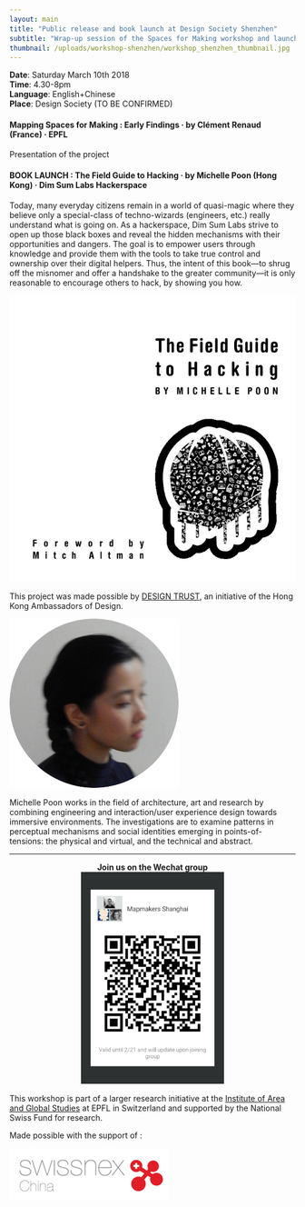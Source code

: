 ```yaml
---
layout: main
title: "Public release and book launch at Design Society Shenzhen"
subtitle: "Wrap-up session of the Spaces for Making workshop and launch of Michelle Poon's book The Field Guide to Hacking"
thumbnail: /uploads/workshop-shenzhen/workshop_shenzhen_thumbnail.jpg
---
```


**Date**: Saturday March 10th 2018  
**Time**: 4.30-8pm  
**Language**: English+Chinese  
**Place**: Design Society (TO BE CONFIRMED)

#### Mapping Spaces for Making : Early Findings · by Clément Renaud (France) · EPFL

Presentation of the project

#### BOOK LAUNCH : The Field Guide to Hacking · by Michelle Poon (Hong Kong) · Dim Sum Labs Hackerspace

Today, many everyday citizens remain in a world of quasi-magic where they believe only a special-class of techno-wizards (engineers, etc.) really understand what is going on. As a hackerspace, Dim Sum Labs strive to open up those black boxes and reveal the hidden mechanisms with their opportunities and dangers. The goal is to empower users through knowledge and provide them with the tools to take true control and ownership over their digital helpers. Thus, the intent of this book—to shrug off the misnomer and offer a handshake to the greater community—it is only reasonable to encourage others to hack, by showing you how.

![](/uploads/workshop-shenzhen/cover.jpg)

This project was made possible by [DESIGN TRUST](http://designtrust.hk), an initiative of the Hong Kong Ambassadors of Design.

![](/uploads/workshop-shenzhen/michelle.png)

Michelle Poon works in the field of architecture, art and research by combining engineering and interaction/user experience design towards immersive environments. The investigations are to examine patterns in perceptual mechanisms and social identities emerging in points-of-tensions: the physical and virtual, and the technical and abstract.

---

<p style="text-align:center">
  <b>Join us on the Wechat group</b>
  <br>
  <img style="width:50%" src="/uploads/workshop-shanghai/qr-workshop-shanghai.png" />
</p>


This workshop is part of a larger research initiative at the [Institute of Area and Global Studies](https://cdh.epfl.ch/Area-and-Global-Studies) at EPFL in Switzerland and supported by the National Swiss Fund for research.

Made possible with the support of :

![](/uploads/workshop-shanghai/SWX_Logos_140722_Nha_v2_China.png)  

